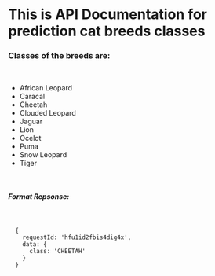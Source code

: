 <h1>This is API Documentation for prediction cat breeds classes</h1>

<h3>Classes of the breeds are:</h3> <br>
<ul>
  <li>African Leopard</li>
  <li>Caracal</li>
  <li>Cheetah</li>
  <li>Clouded Leopard</li>
  <li>Jaguar</li>
  <li>Lion</li>
  <li>Ocelot</li>
  <li>Puma</li>
  <li>Snow Leopard</li>
  <li>Tiger</li>
</ul>
<br>
<h5>Format Repsonse:</h5> <br>
<code>
  {
    requestId: 'hfu1id2fbis4dig4x',
    data: {
      class: 'CHEETAH'
    }
  }
</code>
